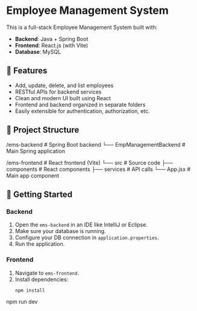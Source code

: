 
# Employee Management System

This is a full-stack Employee Management System built with:

- **Backend**: Java + Spring Boot  
- **Frontend**: React.js (with Vite)
- **Database**: MySQL

## 🔧 Features

- Add, update, delete, and list employees
- RESTful APIs for backend services
- Clean and modern UI built using React
- Frontend and backend organized in separate folders
- Easily extensible for authentication, authorization, etc.

## 📁 Project Structure
/ems-backend # Spring Boot backend
└── EmpManagementBackend # Main Spring application

/ems-frontend # React frontend (Vite)
└── src # Source code
├── components # React components
├── services # API calls
└── App.jsx # Main app component

## 🚀 Getting Started

### Backend

1. Open the `ems-backend` in an IDE like IntelliJ or Eclipse.
2. Make sure your database is running.
3. Configure your DB connection in `application.properties`.
4. Run the application.

### Frontend

1. Navigate to `ems-frontend`.
2. Install dependencies:
   ```bash
   npm install
npm run dev


